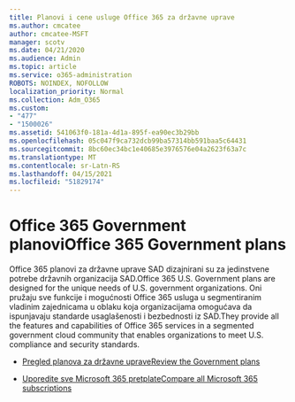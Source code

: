 ```yaml
---
title: Planovi i cene usluge Office 365 za državne uprave
ms.author: cmcatee
author: cmcatee-MSFT
manager: scotv
ms.date: 04/21/2020
ms.audience: Admin
ms.topic: article
ms.service: o365-administration
ROBOTS: NOINDEX, NOFOLLOW
localization_priority: Normal
ms.collection: Adm_O365
ms.custom:
- "477"
- "1500026"
ms.assetid: 541063f0-181a-4d1a-895f-ea90ec3b29bb
ms.openlocfilehash: 05c047f9ca732dcb99ba57314bb591baa5c64431
ms.sourcegitcommit: 8bc60ec34bc1e40685e3976576e04a2623f63a7c
ms.translationtype: MT
ms.contentlocale: sr-Latn-RS
ms.lasthandoff: 04/15/2021
ms.locfileid: "51829174"
---
```

# <a name="office-365-government-plans"></a><span data-ttu-id="b72f6-102">Office 365 Government planovi</span><span class="sxs-lookup"><span data-stu-id="b72f6-102">Office 365 Government plans</span></span>

<span data-ttu-id="b72f6-103">Office 365 planovi za državne uprave SAD dizajnirani su za jedinstvene potrebe državnih organizacija SAD.</span><span class="sxs-lookup"><span data-stu-id="b72f6-103">Office 365 U.S. Government plans are designed for the unique needs of U.S. government organizations.</span></span> <span data-ttu-id="b72f6-104">Oni pružaju sve funkcije i mogućnosti Office 365 usluga u segmentiranim vladinim zajednicama u oblaku koja organizacijama omogućava da ispunjavaju standarde usaglašenosti i bezbednosti iz SAD.</span><span class="sxs-lookup"><span data-stu-id="b72f6-104">They provide all the features and capabilities of Office 365 services in a segmented government cloud community that enables organizations to meet U.S. compliance and security standards.</span></span>
  
- [<span data-ttu-id="b72f6-105">Pregled planova za državne uprave</span><span class="sxs-lookup"><span data-stu-id="b72f6-105">Review the Government plans</span></span>](https://products.office.com/government/compare-office-365-government-plans)

- [<span data-ttu-id="b72f6-106">Uporedite sve Microsoft 365 pretplate</span><span class="sxs-lookup"><span data-stu-id="b72f6-106">Compare all Microsoft 365 subscriptions</span></span>](https://products.office.com/business/compare-more-office-365-for-business-plans)